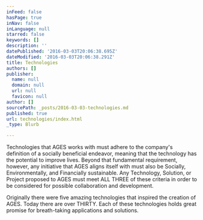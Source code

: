```yaml
---
inFeed: false
hasPage: true
inNav: false
inLanguage: null
starred: false
keywords: []
description: ''
datePublished: '2016-03-03T20:06:38.695Z'
dateModified: '2016-03-03T20:06:38.291Z'
title: Technologies
authors: []
publisher:
  name: null
  domain: null
  url: null
  favicon: null
author: []
sourcePath: _posts/2016-03-03-technologies.md
published: true
url: technologies/index.html
_type: Blurb

---
```

Technologies that AGES works with must adhere to the company's definition of a socially beneficial endeavor, meaning that the technology has the potential to improve lives. Beyond that fundamental requirement, however, any initiative that AGES aligns itself with must also be Socially, Environmentally, and Financially sustainable. Any Technology, Solution, or Project proposed to AGES must meet ALL THREE of these criteria in order to be considered for possible collaboration and development.

Originally there were five amazing technologies that inspired the creation of AGES. Today there are over THIRTY. Each of these technologies holds great promise for breath-taking applications and solutions.